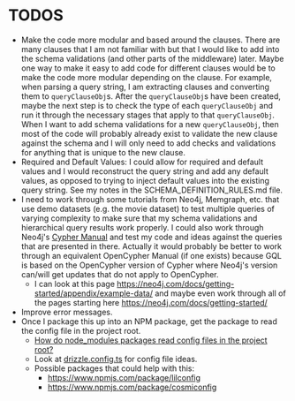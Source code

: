 # TODOS

* Make the code more modular and based around the clauses. There are many clauses that I am not familiar with but that I would like to add into the schema validations (and other parts of the middleware) later. Maybe one way to make it easy to add code for different clauses would be to make the code more modular depending on the clause. For example, when parsing a query string, I am extracting clauses and converting them to `queryClauseObj`s. After the `queryClauseObj`s have been created, maybe the next step is to check the type of each `queryClauseObj` and run it through the necessary stages that apply to that `queryClauseObj`. When I want to add schema validations for a new `queryClauseObj`, then most of the code will probably already exist to validate the new clause against the schema and I will only need to add checks and validations for anything that is unique to the new clause.
* Required and Default Values: I could allow for required and default values and I would reconstruct the query string and add any default values, as opposed to trying to inject default values into the existing query string. See my notes in the SCHEMA_DEFINITION_RULES.md file.
* I need to work through some tutorials from Neo4j, Memgraph, etc. that use demo datasets (e.g. the movie dataset) to test multiple queries of varying complexity to make sure that my schema validations and hierarchical query results work properly. I could also work through Neo4j's [Cypher Manual](https://neo4j.com/docs/cypher-manual/current/introduction/) and test my code and ideas against the queries that are presented in there. Actually it would probably be better to work through an equivalent OpenCypher Manual (if one exists) because GQL is based on the OpenCypher version of Cypher where Neo4j's version can/will get updates that do not apply to OpenCypher.
  * I can look at this page https://neo4j.com/docs/getting-started/appendix/example-data/ and maybe even work through all of the pages starting here https://neo4j.com/docs/getting-started/
* Improve error messages.
* Once I package this up into an NPM package, get the package to read the config file in the project root.
  * [How do node_modules packages read config files in the project root?](https://stackoverflow.com/questions/56729491/how-do-node-modules-packages-read-config-files-in-the-project-root)
  * Look at [drizzle.config.ts](https://orm.drizzle.team/docs/drizzle-config-file) for config file ideas.
  * Possible packages that could help with this:
    * https://www.npmjs.com/package/lilconfig
    * https://www.npmjs.com/package/cosmiconfig

